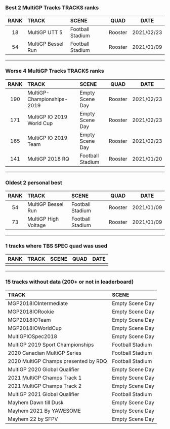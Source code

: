 ### Best 2 MultiGP Tracks TRACKS ranks
|RANK|TRACK|SCENE|QUAD|DATE|
|:---:|:---|:---|:---:|:---:|
|18|MultiGP UTT 5|Football Stadium|Rooster|2021/02/23|
|54|MultiGP Bessel Run|Football Stadium|Rooster|2021/01/09|
---
### Worse 4 MultiGP Tracks TRACKS ranks
|RANK|TRACK|SCENE|QUAD|DATE|
|:---:|:---|:---|:---:|:---:|
|190|MultiGP-Championships-2019|Empty Scene Day|Rooster|2021/02/23|
|171|MultiGP IO 2019 World Cup|Empty Scene Day|Rooster|2021/02/23|
|165|MultiGP IO 2019 Team|Empty Scene Day|Rooster|2021/02/23|
|141|MultiGP 2018 RQ|Football Stadium|Rooster|2021/01/20|
---
### Oldest 2 personal best
|RANK|TRACK|SCENE|QUAD|DATE|
|:---:|:---|:---|:---:|:---:|
|54|MultiGP Bessel Run|Football Stadium|Rooster|2021/01/09|
|73|MultiGP High Voltage|Football Stadium|Rooster|2021/01/09|
---
### 1 tracks where TBS SPEC quad was used
|RANK|TRACK|SCENE|QUAD|DATE|
|:---:|:---|:---|:---:|:---:|
||||||
---
### 15 tracks without data (200+ or not in leaderboard)
|TRACK|SCENE|
|:---|:---|
|MGP2018IOIntermediate|Empty Scene Day|
|MGP2018IORookie|Empty Scene Day|
|MGP2018IOTeam|Empty Scene Day|
|MGP2018IOWorldCup|Empty Scene Day|
|MultiGPIOSpec2018|Empty Scene Day|
|MultiGP 2019 Sport Championships|Football Stadium|
|2020 Canadian MultiGP Series|Football Stadium|
|2020 MultiGP Champs presented by RDQ|Football Stadium|
|MultiGP 2020 Global Qualifier|Empty Scene Day|
|2021 MultiGP Champs Track 1|Empty Scene Day|
|2021 MultiGP Champs Track 2|Empty Scene Day|
|MultiGP 2021 Global Qualifier|Football Stadium|
|Mayhem Dawn till Dusk|Empty Scene Day|
|Mayhem 2021 By YAWESOME|Empty Scene Day|
|Mayhem 22 by SFPV|Empty Scene Day|
